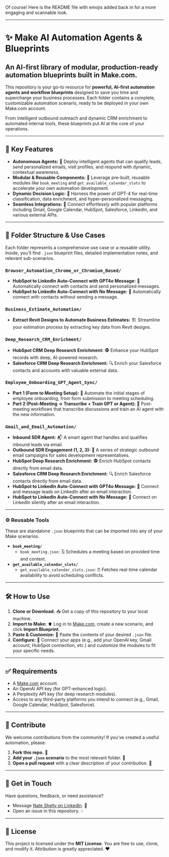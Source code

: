 Of course! Here is the README file with emojis added back in for a more engaging and scannable look.

---

# ✨ Make AI Automation Agents & Blueprints

## An AI-first library of modular, production-ready automation blueprints built in Make.com.

This repository is your go-to resource for **powerful, AI-first automation agents and workflow blueprints** designed to save you time and supercharge your business processes. Each folder contains a complete, customizable automation scenario, ready to be deployed in your own Make.com account.

From intelligent outbound outreach and dynamic CRM enrichment to automated internal tools, these blueprints put AI at the core of your operations.

---

## 🚀 Key Features

* **Autonomous Agents:** 🤖 Deploy intelligent agents that can qualify leads, send personalized emails, visit profiles, and respond with dynamic, contextual awareness.
* **Modular & Reusable Components:** 🧩 Leverage pre-built, reusable modules like `book_meeting` and `get_available_calendar_slots` to accelerate your own automation development.
* **Dynamic Decision Logic:** 🧠 Harness the power of GPT-4 for real-time classification, data enrichment, and hyper-personalized messaging.
* **Seamless Integrations:** 🔗 Connect effortlessly with popular platforms including Gmail, Google Calendar, HubSpot, Salesforce, LinkedIn, and various external APIs.

---

## 📁 Folder Structure & Use Cases

Each folder represents a comprehensive use case or a reusable utility. Inside, you'll find `.json` blueprint files, detailed implementation notes, and relevant sub-scenarios.

### `Browser_Automation_Chrome_or_Chromium_Based/`
* **HubSpot to LinkedIn Auto-Connect with GPT4o Message:** 🤝 Automatically connect with contacts and send personalized messages.
* **HubSpot to LinkedIn Auto-Connect with No Message:** 🤫 Automatically connect with contacts without sending a message.

### `Business_Estimate_Automation/`
* **Extract Revit Designs to Automate Business Estimates:** 🏗️ Streamline your estimation process by extracting key data from Revit designs.

### `Deep_Research_CRM_Enrichment/`
* **HubSpot CRM Deep Research Enrichment:** 🕵️ Enhance your HubSpot records with deep, AI-powered research.
* **Salesforce CRM Deep Research Enrichment:** 🔍 Enrich your Salesforce contacts and accounts with valuable external data.

### `Employee_Onboarding_GPT_Agent_Sync/`
* **Part 1 (Form to Meeting Setup):** 📝 Automate the initial stages of employee onboarding, from form submission to meeting scheduling.
* **Part 2 (Post-Meeting → Transcribe + Train GPT or Agent):** 🎤 Post-meeting workflows that transcribe discussions and train an AI agent with the new information.

### `Gmail_and_Email_Automation/`
* **Inbound SDR Agent:** 📬 A smart agent that handles and qualifies inbound leads via email.
* **Outbound SDR Engagement (1, 2, 3):** 📧 A series of strategic outbound email campaigns for sales development representatives.
* **HubSpot Deep Research Enrichment:** 🕵️ Enrich HubSpot contacts directly from email data.
* **Salesforce CRM Deep Research Enrichment:** 🔍 Enrich Salesforce contacts directly from email data.
* **HubSpot to LinkedIn Auto-Connect with GPT4o Message:** 🤝 Connect and message leads on LinkedIn after an email interaction.
* **HubSpot to LinkedIn Auto-Connect with No Message:** 🤫 Connect on LinkedIn silently after an email interaction.

---

### ⚙️ Reusable Tools

These are standalone `.json` blueprints that can be imported into any of your Make scenarios.

* **`book_meeting/`**
    * `book_meeting.json`: 🗓️ Schedules a meeting based on provided time and context.
* **`get_available_calendar_slots/`**
    * `get_available_calendar_slots.json`: ⏰ Fetches real-time calendar availability to avoid scheduling conflicts.

---

## 🛠 How to Use

1.  **Clone or Download:** 📥 Get a copy of this repository to your local machine.
2.  **Import to Make:** ⬆️ Log in to [Make.com](https://www.make.com), create a new scenario, and click **Import Blueprint**.
3.  **Paste & Customize:** 📝 Paste the contents of your desired `.json` file.
4.  **Configure:** 🔧 Connect your apps (e.g., add your OpenAI key, Gmail account, HubSpot connection, etc.) and customize the modules to fit your specific needs.

---

## ✅ Requirements

* A [Make.com](https://www.make.com) account.
* An OpenAI API key (for GPT-enhanced logic).
* A Perplexity API key (for deep research modules).
* Access to any third-party platforms you intend to connect (e.g., Gmail, Google Calendar, HubSpot, Salesforce).

---

## 🤝 Contribute

We welcome contributions from the community! If you've created a useful automation, please:
1.  **Fork this repo.** 🍴
2.  **Add your `.json` scenario** to the most relevant folder. 📂
3.  **Open a pull request** with a clear description of your contribution. 🚀

---

## 💬 Get in Touch

Have questions, feedback, or need assistance?
* Message [Nate Shelly on LinkedIn](https://www.linkedin.com/in/nate-shelly/). 👤
* Open an issue in this repository. 💡

---

## 📄 License

This project is licensed under the **MIT License**. You are free to use, clone, and modify it. Attribution is greatly appreciated. ❤️
